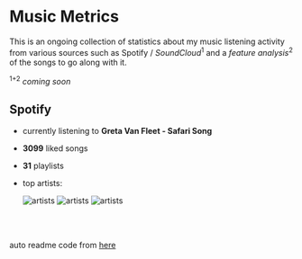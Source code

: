 # Music Metrics

This is an ongoing collection of statistics about my music listening activity from various sources such as Spotify / *SoundCloud*<sup>1</sup> and a *feature analysis*<sup>2</sup> of the songs to go along with it.

<sup>1+2</sup> *coming soon*

## Spotify

- currently listening to **Greta Van Fleet - Safari Song**

- **3099** liked songs
- **31** playlists

- top artists: 

    ![artists](https://i.scdn.co/image/ab6761610000f1780db925ebb68f5655f2c53e1e) ![artists](https://i.scdn.co/image/ac0a244c45f25b7d177bbe629c30565fe0768f14) ![artists](https://i.scdn.co/image/ab6761610000f1785cc7aca0b30b4214a4dc154e)

<br></br>

auto readme code from [here](https://github.com/gargakshit/gargakshit)
